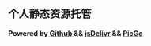 ## 个人静态资源托管



**Powered by [Github] && [jsDelivr] && [PicGo]**


[Github]: https://github.com/crazygit/static
[jsDelivr]: https://www.jsdelivr.com/features#gh
[PicGo]: https://github.com/Molunerfinn/PicGo
